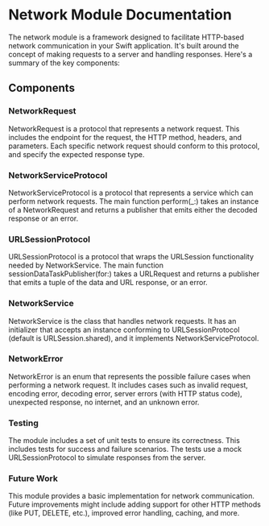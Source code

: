 # Network Module Documentation
The network module is a framework designed to facilitate HTTP-based network communication in your Swift application. It's built around the concept of making requests to a server and handling responses. Here's a summary of the key components:

## Components

### NetworkRequest
NetworkRequest is a protocol that represents a network request. This includes the endpoint for the request, the HTTP method, headers, and parameters. Each specific network request should conform to this protocol, and specify the expected response type.

### NetworkServiceProtocol
NetworkServiceProtocol is a protocol that represents a service which can perform network requests. The main function perform(_:) takes an instance of a NetworkRequest and returns a publisher that emits either the decoded response or an error.

### URLSessionProtocol
URLSessionProtocol is a protocol that wraps the URLSession functionality needed by NetworkService. The main function sessionDataTaskPublisher(for:) takes a URLRequest and returns a publisher that emits a tuple of the data and URL response, or an error.

### NetworkService
NetworkService is the class that handles network requests. It has an initializer that accepts an instance conforming to URLSessionProtocol (default is URLSession.shared), and it implements NetworkServiceProtocol.

### NetworkError
NetworkError is an enum that represents the possible failure cases when performing a network request. It includes cases such as invalid request, encoding error, decoding error, server errors (with HTTP status code), unexpected response, no internet, and an unknown error.

### Testing
The module includes a set of unit tests to ensure its correctness. This includes tests for success and failure scenarios. The tests use a mock URLSessionProtocol to simulate responses from the server.

### Future Work
This module provides a basic implementation for network communication. Future improvements might include adding support for other HTTP methods (like PUT, DELETE, etc.), improved error handling, caching, and more.
